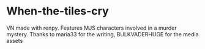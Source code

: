 # When-the-tiles-cry
VN made with renpy. Features MJS characters involved in a murder mystery.
Thanks to maria33 for the writing, BULKVADERHUGE for the media assets

